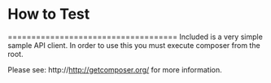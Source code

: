 # How to Test
====================================
Included is a very simple sample API client.  In order to use this you must execute composer from the root.

Please see: http://http://getcomposer.org/ for more information.
